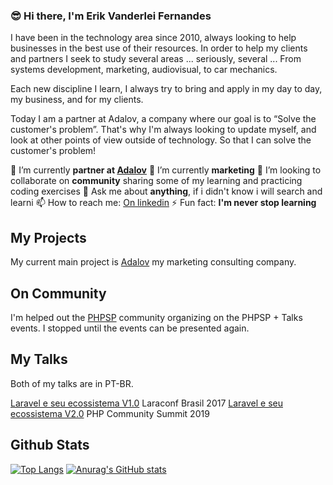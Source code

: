 ### 😎 Hi there, I'm Erik Vanderlei Fernandes

I have been in the technology area since 2010, always looking to help businesses in the best use of their resources. In order to help my clients and partners I seek to study several areas ... seriously, several ... From systems development, marketing, audiovisual, to car mechanics.

Each new discipline I learn, I always try to bring and apply in my day to day, my business, and for my clients.

Today I am a partner at Adalov, a company where our goal is to “Solve the customer's problem”. That's why I'm always looking to update myself, and look at other points of view outside of technology. So that I can solve the customer's problem!

🔭 I’m currently **partner at [Adalov](https://adalov.com)**
🌱 I’m currently **marketing**
👯 I’m looking to collaborate on **community** sharing some of my learning and practicing coding exercises
💬 Ask me about **anything**, if i didn't know i will search and learni
📫 How to reach me: [On linkedin](https://www.linkedin.com/in/erik-vanderlei-fernandes-a88790b3/)
⚡ Fun fact: **I'm never stop learning**

## My Projects

My current main project is [Adalov](https://adalov.com) my marketing consulting company.

## On Community

I'm helped out the [PHPSP](https://phpsp.org.br/) community organizing on the PHPSP + Talks events. I stopped until the events can be presented again.

## My Talks

Both of my talks are in PT-BR.

[Laravel e seu ecossistema V1.0](https://www.youtube.com/watch?v=5bvwsA1lVmo) Laraconf Brasil 2017
[Laravel e seu ecossistema V2.0](https://www.youtube.com/watch?v=ZV5IcfT15GI) PHP Community Summit 2019

## Github Stats

[![Top Langs](https://github-readme-stats.vercel.app/api/top-langs/?username=erikprogramador)](https://github.com/erikprogramador/github-readme-stats)
[![Anurag's GitHub stats](https://github-readme-stats.vercel.app/api?username=erikprogramador)](https://github.com/erikprogramador/github-readme-stats)
